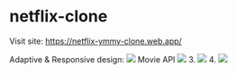 # netflix-clone
Visit site:
https://netflix-ymmy-clone.web.app/

Adaptive & Responsive design:
![](https://i.imgur.com/UNv3Pcd.png)
Movie API
![](https://i.imgur.com/zbv6ksZ.png)
3.
![](https://i.imgur.com/yb5lgWg.png)
4.
![](https://i.imgur.com/x2l0K9j.png)